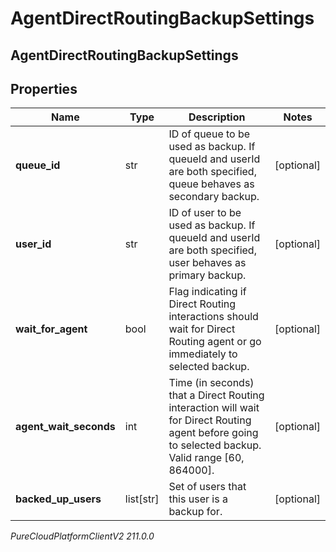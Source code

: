# AgentDirectRoutingBackupSettings

## AgentDirectRoutingBackupSettings

## Properties

|Name | Type | Description | Notes|
|------------ | ------------- | ------------- | -------------|
| **queue_id** | str | ID of queue to be used as backup. If queueId and userId are both specified, queue behaves as secondary backup. | [optional] |
| **user_id** | str | ID of user to be used as backup. If queueId and userId are both specified, user behaves as primary backup. | [optional] |
| **wait_for_agent** | bool | Flag indicating if Direct Routing interactions should wait for Direct Routing agent or go immediately to selected backup. | [optional] |
| **agent_wait_seconds** | int | Time (in seconds) that a Direct Routing interaction will wait for Direct Routing agent before going to selected backup. Valid range [60, 864000]. | [optional] |
| **backed_up_users** | list[str] | Set of users that this user is a backup for. | [optional] |



_PureCloudPlatformClientV2 211.0.0_
